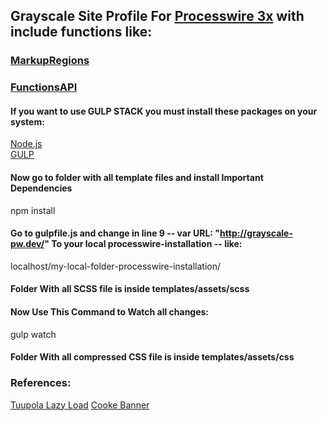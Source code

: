## Grayscale Site Profile For [Processwire 3x](https://processwire.com/) with include functions like:
### [MarkupRegions](https://processwire.com/blog/posts/processwire-3.0.49-introduces-a-new-template-file-strategy/)
### [FunctionsAPI](https://processwire.com/blog/posts/processwire-3.0.39-core-updates/)  

#### If you want to use GULP STACK you must install these packages on your system:
[Node.js](https://nodejs.org/en/)  
[GULP](https://github.com/gulpjs/gulp/blob/master/docs/getting-started.md)  

#### Now go to folder with all template files and install Important Dependencies
npm install  

#### Go to gulpfile.js and change in line 9 -- var URL: "http://grayscale-pw.dev/" To your local processwire-installation -- like:
localhost/my-local-folder-processwire-installation/

#### Folder With all SCSS file is inside templates/assets/scss

#### Now Use This Command to Watch all changes:
gulp watch

#### Folder With all compressed CSS file is inside templates/assets/css

### References:
[Tuupola Lazy Load](https://appelsiini.net/projects/lazyload/)
[Cooke Banner](http://cookiebanner.eu/ )